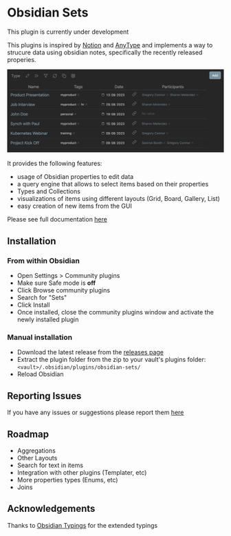 # Obsidian Sets

This plugin is currently under development

This plugins is inspired by [Notion](https://www.notion.so) and [AnyType](https://anytype.io) and implements a way to strucure data using obsidian notes, specifically the recently released properies.

![Alt text](image.png)

It provides the following features:
- usage of Obsidian properties to edit data
- a query engine that allows to select items based on their properties
- Types and Collections
- visualizations of items using different layouts (Grid, Board, Gallery, List)
- easy creation of new items from the GUI

Please see full documentation [here](docs/doc.md)


## Installation

### From within Obsidian


- Open Settings > Community plugins
- Make sure Safe mode is **off**
- Click Browse community plugins
- Search for "Sets"
- Click Install
- Once installed, close the community plugins window and activate the newly installed plugin



### Manual installation

- Download the latest release from the [releases page](https://github.com/Canna71/obsidian-sets/issues)
- Extract the plugin folder from the zip to your vault's plugins folder: `<vault>/.obsidian/plugins/obsidian-sets/`
- Reload Obsidian


## Reporting Issues

If you have any issues or suggestions please report them [here](https://github.com/Canna71/obsidian-sets/issues)

## Roadmap


- Aggregations
- Other Layouts
- Search for text in items
- Integration with other plugins (Templater, etc)
- More properties types (Enums, etc)
- Joins

## Acknowledgements
Thanks to [Obsidian Typings](https://github.com/Fevol/obsidian-typings) for the extended typings

